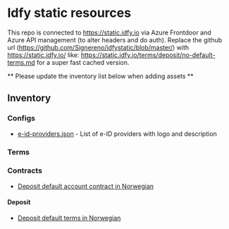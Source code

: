 # Idfy static resources
This repo is connected to https://static.idfy.io via Azure Frontdoor and Azure API management (to alter headers and do auth). 
Replace the github url (https://github.com/Signereno/idfystatic/blob/master/) with https://static.idfy.io/ like: https://static.idfy.io/terms/deposit/no-default-terms.md for a super fast cached version.

** Please update the inventory list below when adding assets **

## Inventory

### Configs
* [e-id-providers.json](/configs/e-id-providers.json) - List of e-ID providers with logo and description

### Terms

### Contracts
* [Deposit default account contract in Norwegian](/contracts/deposit/no-default-account-contract.pdf)

#### Deposit
* [Deposit default terms in Norwegian](/terms/deposit/no-default-terms.md)
